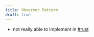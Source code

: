 ```yaml
---
title: Observer Pattern
draft: true
---
```


- not really able to implement in [#rust]

[#rust]: ../rust/_index.md
